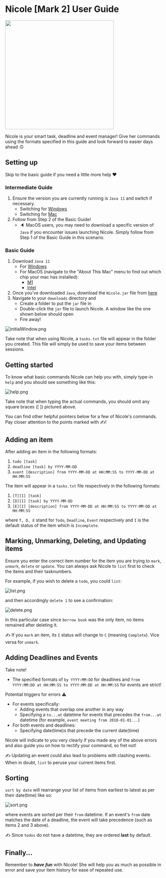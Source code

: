 # Nicole [Mark 2] User Guide

<img src="Ui.png" width="350">

Nicole is your smart task, deadline
and event manager! Give her commands using the formats
specified in this guide and 
look forward to easier days ahead :D

## Setting up

Skip to the basic guide if you need a little more help :hearts:

### Intermediate Guide
1. Ensure the version you are currently running is `Java 11` and switch if necessary.
   - Switching for [Windows](https://stackoverflow.com/questions/26993101/switching-between-different-jdk-versions-in-windows)
   - Switching for [Mac](https://stackoverflow.com/questions/21964709/how-to-set-or-change-the-default-java-jdk-version-on-macos)
2. Follow from Step 2 of the Basic Guide!
   - :speaker: MacOS users, you may need to download a specific version of `Java` if you encounter issues
     launching Nicole. Simply follow from Step 1 of the Basic Guide in this scenario.


### Basic Guide

1. Download `Java 11`
   - For [Windows](https://arc.net/l/quote/xrxbvatl)
   - For MacOS (navigate to the "About This Mac" menu to find out which chip your mac has installed): 
     - [M1](https://arc.net/l/quote/rqjezudg)
     - [Intel](https://arc.net/l/quote/luolepqe)
2. Once you've downloaded `Java`, download the `Nicole.jar` file from [here](https://github.com/yashpola/ip/releases/tag/Level-10)
3. Navigate to your `downloads` directory and
   - Create a folder to put the `jar` file in
   - Double-click the `jar` file to launch Nicole. A window like the one shown below should open
   - Fire away!

![initialWindow.png](initialWindowSS.png)

Take note that when using Nicole, a `tasks.txt` file will
appear in the folder you created. This file will simply 
be used to save your items between sessions.

## Getting started

To know what basic commands Nicole can help you with, 
simply type-in `help` and you should see 
something like this:

![help.png](helpSS.png)

Take note that when typing the actual commands, 
you should omit any square braces ([ ]) pictured above. 

You can find other helpful pointers below for a few of Nicole's commands.
Pay closer attention to the points marked with :writing_hand:!

## Adding an item

After adding an item in the following formats: 
1. `todo [task]`
2. `deadline [task] by YYYY-MM-DD`
3. `event [description] from YYYY-MM-DD at HH:MM:SS to YYYY-MM-DD at HH:MM:SS`

The item will appear in a `tasks.txt` file respectively in the following
formats: 
1. `[T][I] [task]`
2. `[D][I] [task] by YYYY-MM-DD`
3. `[E][I] [description] from YYYY-MM-DD at HH:MM:SS to YYYY-MM-DD at HH:MM:SS`

where `T, D, E` stand for `Todo`, `Deadline`, `Event` respectively
and `I` is the default status of the item
which is `Incomplete`.

## Marking, Unmarking, Deleting, and Updating items

Ensure you enter the correct item number for the item 
you are trying to `mark`, `unmark`, `delete` or `update`.
You can always ask Nicole to `list` 
first to check the items and their 
tasknumbers.

For example, if you wish to delete a `todo`, you
could `list`:

![list.png](listSS.png)

and then accordingly `delete 1` to see a confirmation:

![delete.png](deleteSS.png)

In this particular case since `borrow book` was the only
item, no items remained after deleting it.

:writing_hand: If you `mark` an item, its `I` status will change to `C` (meaning `Complete`). Vice versa for `unmark`.

## Adding Deadlines and Events

Take note!
- The specified formats of `by YYYY:MM:DD` for deadlines 
and `from YYYY:MM:DD at HH:MM:SS to YYYY:MM:DD at HH:MM:SS`
for events are strict! 

Potential triggers for errors :warning:
- For events specifically:
  - Adding events that overlap one another in any way
  - Specifying a `to...at` datetime for events that precedes the
    `from...at` datetime (for example, `event meeting from 2010-01-01...`)
- For both events and deadlines: 
  - Specifying date(time)s that precede the current date(time)

Nicole will indicate to you very clearly if you made 
any of the above errors and also guide you 
on how to rectify your command, so fret not!

:writing_hand: Updating an event could also lead to 
problems with clashing events. When in doubt, `list` to 
peruse your current items first.

## Sorting

`sort by date` will rearrange your list
of items from earliest to latest as per their date(time) like so:

![sort.png](sortByDateSS.png)

where events are sorted per their  `from` datetime. If an event's 
`from` date matches the date of a deadline, the event will
take precedence (such as items 2 and 3 above).

:writing_hand: Since `todos` do not have a datetime, they are ordered
**last** by default.

## Finally...
Remember to ***have fun*** with Nicole!
She will help you as much as possible in error and save your
item history for ease of repeated use. 